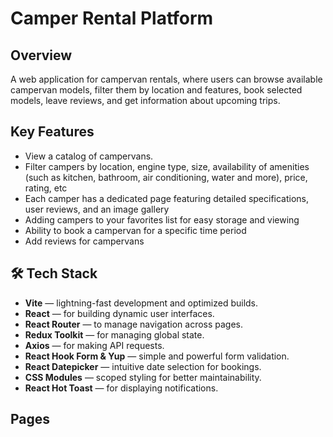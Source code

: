 # Camper Rental Platform

## Overview

A web application for campervan rentals, where users can browse available
campervan models, filter them by location and features, book selected models,
leave reviews, and get information about upcoming trips.

## Key Features

- View a catalog of campervans.
- Filter campers by location, engine type, size, availability of amenities (such
  as kitchen, bathroom, air conditioning, water and more), price, rating, etc
- Each camper has a dedicated page featuring detailed specifications, user
  reviews, and an image gallery
- Adding campers to your favorites list for easy storage and viewing
- Ability to book a campervan for a specific time period
- Add reviews for campervans

## 🛠️ Tech Stack

- **Vite** — lightning-fast development and optimized builds.
- **React** — for building dynamic user interfaces.
- **React Router** — to manage navigation across pages.
- **Redux Toolkit** — for managing global state.
- **Axios** — for making API requests.
- **React Hook Form & Yup** — simple and powerful form validation.
- **React Datepicker** — intuitive date selection for bookings.
- **CSS Modules** — scoped styling for better maintainability.
- **React Hot Toast** — for displaying notifications.

## Pages
